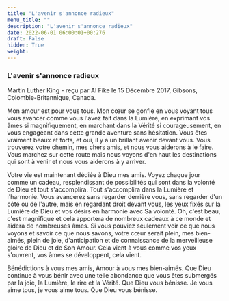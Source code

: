 ```yaml
---
title: "L'avenir s'annonce radieux"
menu_title: ""
description: "L'avenir s'annonce radieux"
date: 2022-06-01 06:00:01+00:276
draft: False
hidden: True
weight:
---
```

### L'avenir s'annonce radieux

Martin Luther King - reçu par Al Fike le 15 Décembre 2017, Gibsons, Colombie-Britannique, Canada.

Mon amour est pour vous tous. Mon cœur se gonfle en vous voyant tous vous avancer comme vous l'avez fait dans la Lumière, en exprimant vos âmes si magnifiquement, en marchant dans la Vérité si courageusement, en vous engageant dans cette grande aventure sans hésitation. Vous êtes vraiment beaux et forts, et oui, il y a un brillant avenir devant vous. Vous trouverez votre chemin, mes chers amis, et nous vous aiderons à le faire. Vous marchez sur cette route mais nous voyons d'en haut les destinations qui sont à venir et nous vous aiderons à y arriver.

Votre vie est maintenant dédiée à Dieu mes amis. Voyez chaque jour comme un cadeau, resplendissant de possibilités qui sont dans la volonté de Dieu et tout s'accomplira. Tout s'accomplira dans la Lumière et l'harmonie. Vous avancerez sans regarder derrière vous, sans regarder d'un côté ou de l'autre, mais en regardant droit devant vous, les yeux fixés sur la Lumière de Dieu et vos désirs en harmonie avec Sa volonté. Oh, c'est beau, c'est magnifique et cela apportera de nombreux cadeaux à ce monde et aidera de nombreuses âmes. Si vous pouviez seulement voir ce que nous voyons et savoir ce que nous savons, votre cœur serait plein, mes bien-aimés, plein de joie, d'anticipation et de connaissance de la merveilleuse gloire de Dieu et de Son Amour. Cela vient à vous comme vos yeux s'ouvrent, vos âmes se développent, cela vient.

Bénédictions à vous mes amis, Amour à vous mes bien-aimés. Que Dieu continue à vous bénir avec une telle abondance que vous êtes submergés par la joie, la Lumière, le rire et la Vérité. Que Dieu vous bénisse. Je vous aime tous, je vous aime tous. Que Dieu vous bénisse.
